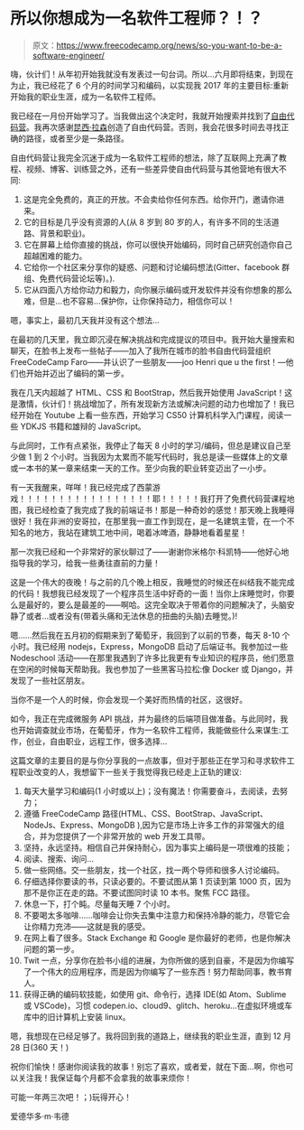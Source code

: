 # 所以你想成为一名软件工程师？！？

> 原文：<https://www.freecodecamp.org/news/so-you-want-to-be-a-software-engineer/>

嗨，伙计们！从年初开始我就没有发表过一句台词。所以…六月即将结束，到现在为止，我已经花了 6 个月的时间学习和编码，以实现我 2017 年的主要目标:重新开始我的职业生涯，成为一名软件工程师。

我已经在一月份开始学习了。当我做出这个决定时，我就开始搜索并找到了[自由代码营](http://www.freecodecamp.com/)。我再次感谢[昆西·拉森](https://medium.com/@quincylarson)创造了自由代码营。否则，我会花很多时间去寻找正确的路径，或者至少是一条路径。

自由代码营让我完全沉迷于成为一名软件工程师的想法，除了互联网上充满了教程、视频、博客、训练营之外，还有一些差异使自由代码营与其他营地有很大不同:

1.  这是完全免费的，真正的开放。不会卖给你任何东西。给你开门，邀请你进来。
2.  它的目标是几乎没有资源的人(从 8 岁到 80 岁的人，有许多不同的生活道路、背景和职业)。
3.  它在屏幕上给你直接的挑战，你可以很快开始编码，同时自己研究创造你自己超越困难的能力。
4.  它给你一个社区来分享你的疑惑、问题和讨论编码想法(Gitter、facebook 群组、免费代码营论坛等)。).
5.  它从四面八方给你动力和毅力，向你展示编码或开发软件并没有你想象的那么难，但是…也不容易…保护你，让你保持动力，相信你可以！

嗯，事实上，最初几天我并没有这个想法…

在最初的几天里，我立即沉浸在解决挑战和完成提议的项目中。我开始大量搜索和聊天，在脸书上发布一些帖子——加入了我所在城市的脸书自由代码营组织 FreeCodeCamp Faro——并认识了一些朋友——joo Henri que u the first！—他们也开始并迈出了编码的第一步。

我在几天内超越了 HTML、CSS 和 BootStrap，然后我开始使用 JavaScript！这是激情，伙计们！挑战增加了，所有发现新方法或解决问题的动力也增加了！我已经开始在 Youtube 上看一些东西，开始学习 CS50 计算机科学入门课程，阅读一些 YDKJS 书籍和雄辩的 JavaScript。

与此同时，工作有点紧张，我停止了每天 8 小时的学习/编码，但总是建议自己至少做 1 到 2 个小时。当我因为太累而不能写代码时，我总是读一些媒体上的文章或一本书的某一章来结束一天的工作。至少向我的职业转变迈出了一小步。

有一天我醒来，咩咩！我已经完成了西蒙游戏！！！！！！！！！！！！！！！！！耶！！！！！我打开了免费代码营课程地图，我已经检查了我完成了我的前端证书！那是一种奇妙的感觉！那天晚上我睡得很好！我在非洲的安哥拉，在那里我一直工作到现在，是一名建筑主管，在一个不知名的地方，我站在建筑工地中间，喝着冰啤酒，静静地看着星星！

那一次我已经和一个非常好的家伙聊过了——谢谢你米格尔·科凯特——他好心地指导我的学习，给我一些勇往直前的力量！

这是一个伟大的夜晚！与之前的几个晚上相反，我睡觉的时候还在纠结我不能完成的代码！我想我已经发现了一个程序员生活中好奇的一面！当你上床睡觉时，你要么是最好的，要么是最差的——啊哈。这完全取决于带着你的问题解决了，头脑安静了或者…或者没有(带着头痛和无法休息的扭曲的头脑)去睡觉。)!

嗯……然后我在五月初的假期来到了葡萄牙，我回到了以前的节奏，每天 8-10 个小时。我已经用 nodejs，Express，MongoDB 启动了后端证书。我参加过一些 Nodeschool 活动——在那里我遇到了许多比我更有专业知识的程序员，他们愿意在空闲的时候每天帮助我。我也参加了一些黑客马拉松:像 Docker 或 Django，并发现了一些社区朋友。

当你不是一个人的时候，你会发现一个美好而热情的社区，这很好。

如今，我正在完成微服务 API 挑战，并为最终的后端项目做准备。与此同时，我也开始调查就业市场，在葡萄牙，作为一名软件工程师，我能做些什么来谋生:工作，创业，自由职业，远程工作，很多选择…

这篇文章的主要目的是与你分享我的一点故事，但对于那些正在学习和寻求软件工程职业改变的人，我想留下一些关于我觉得我已经走上正轨的建议:

1.  每天大量学习和编码(1 小时或以上)；没有魔法！你需要奋斗，去阅读，去努力；
2.  遵循 FreeCodeCamp 路径(HTML、CSS、BootStrap、JavaScript、NodeJs、Express、MongoDB ),因为它是市场上许多工作的非常强大的组合，并为您提供了一个非常开放的 web 开发工具带。
3.  坚持，永远坚持。相信自己并保持耐心，因为事实上编码是一项很难的技能；
4.  阅读、搜索、询问…
5.  做一些网络。交一些朋友，找一个社区，找一两个导师和很多人讨论编码。
6.  仔细选择你要读的书，只读必要的。不要试图从第 1 页读到第 1000 页，因为那不是你正在走的路。不要试图同时读 10 本书。聚焦 FCC 路径。
7.  休息一下，打个盹。尽量每天睡 7 个小时。
8.  不要喝太多咖啡……咖啡会让你失去集中注意力和保持冷静的能力，尽管它会让你精力充沛——这就是我的感受。
9.  在网上看了很多。Stack Exchange 和 Google 是你最好的老师，也是你解决问题的第一步。
10.  Twit 一点，分享你在脸书小组的进展，为你所做的感到自豪，不是因为你编写了一个伟大的应用程序，而是因为你编写了一些东西！努力帮助同事，教书育人。
11.  获得正确的编码软技能，如使用 git、命令行，选择 IDE(如 Atom、Sublime 或 VSCode)，习惯 codepen.io、cloud9、glitch、heroku…在虚拟环境或车库中的旧计算机上安装 linux。

嗯，我想现在已经足够了。我将回到我的道路上，继续我的职业生涯，直到 12 月 28 日(360 天！)

祝你们愉快！感谢你阅读我的故事！别忘了喜欢，或者爱，就在下面…啊，你也可以关注我！我保证每个月都不会拿我的故事来烦你！

可能一年两三次吧！；)玩得开心！

爱德华多·m·韦德